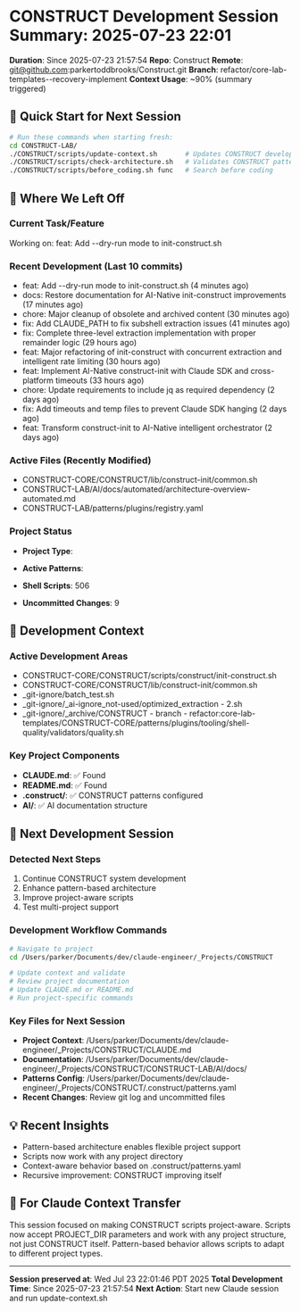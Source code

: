# CONSTRUCT Development Session Summary: 2025-07-23 22:01
**Duration**: Since 2025-07-23 21:57:54
**Repo**: Construct
**Remote**: git@github.com:parkertoddbrooks/Construct.git
**Branch**: refactor/core-lab-templates--recovery-implement
**Context Usage**: ~90% (summary triggered)

## 🎯 Quick Start for Next Session
```bash
# Run these commands when starting fresh:
cd CONSTRUCT-LAB/
./CONSTRUCT/scripts/update-context.sh       # Updates CONSTRUCT development context
./CONSTRUCT/scripts/check-architecture.sh   # Validates CONSTRUCT patterns
./CONSTRUCT/scripts/before_coding.sh func   # Search before coding
```

## 📍 Where We Left Off

### Current Task/Feature
Working on: feat: Add --dry-run mode to init-construct.sh

### Recent Development (Last 10 commits)
- feat: Add --dry-run mode to init-construct.sh (4 minutes ago)
- docs: Restore documentation for AI-Native init-construct improvements (17 minutes ago)
- chore: Major cleanup of obsolete and archived content (30 minutes ago)
- fix: Add CLAUDE_PATH to fix subshell extraction issues (41 minutes ago)
- fix: Complete three-level extraction implementation with proper remainder logic (29 hours ago)
- feat: Major refactoring of init-construct with concurrent extraction and intelligent rate limiting (30 hours ago)
- feat: Implement AI-Native construct-init with Claude SDK and cross-platform timeouts (33 hours ago)
- chore: Update requirements to include jq as required dependency (2 days ago)
- fix: Add timeouts and temp files to prevent Claude SDK hanging (2 days ago)
- feat: Transform construct-init to AI-Native intelligent orchestrator (2 days ago)

### Active Files (Recently Modified)
- CONSTRUCT-CORE/CONSTRUCT/lib/construct-init/common.sh
- CONSTRUCT-LAB/AI/docs/automated/architecture-overview-automated.md
- CONSTRUCT-LAB/patterns/plugins/registry.yaml

### Project Status
- **Project Type**: 
- **Active Patterns**: 
- **Shell Scripts**:      506



- **Uncommitted Changes**:        9

## 🔧 Development Context

### Active Development Areas
- CONSTRUCT-CORE/CONSTRUCT/scripts/construct/init-construct.sh
- CONSTRUCT-CORE/CONSTRUCT/lib/construct-init/common.sh
- _git-ignore/batch_test.sh
- _git-ignore/_ai-ignore_not-used/optimized_extraction - 2.sh
- _git-ignore/_archive/CONSTRUCT - branch - refactor:core-lab-templates/CONSTRUCT-CORE/patterns/plugins/tooling/shell-quality/validators/quality.sh

### Key Project Components
- **CLAUDE.md**: ✅ Found
- **README.md**: ✅ Found
- **.construct/**: ✅ CONSTRUCT patterns configured
- **AI/**: ✅ AI documentation structure

## 🚀 Next Development Session

### Detected Next Steps
1. Continue CONSTRUCT system development
2. Enhance pattern-based architecture
3. Improve project-aware scripts
4. Test multi-project support

### Development Workflow Commands
```bash
# Navigate to project
cd /Users/parker/Documents/dev/claude-engineer/_Projects/CONSTRUCT

# Update context and validate
# Review project documentation
# Update CLAUDE.md or README.md
# Run project-specific commands
```

### Key Files for Next Session
- **Project Context**: /Users/parker/Documents/dev/claude-engineer/_Projects/CONSTRUCT/CLAUDE.md
- **Documentation**: /Users/parker/Documents/dev/claude-engineer/_Projects/CONSTRUCT/CONSTRUCT-LAB/AI/docs/
- **Patterns Config**: /Users/parker/Documents/dev/claude-engineer/_Projects/CONSTRUCT/.construct/patterns.yaml
- **Recent Changes**: Review git log and uncommitted files

## 💡 Recent Insights
- Pattern-based architecture enables flexible project support
- Scripts now work with any project directory
- Context-aware behavior based on .construct/patterns.yaml
- Recursive improvement: CONSTRUCT improving itself

## 🤖 For Claude Context Transfer
This session focused on making CONSTRUCT scripts project-aware. Scripts now accept PROJECT_DIR parameters and work with any project structure, not just CONSTRUCT itself. Pattern-based behavior allows scripts to adapt to different project types.

---
**Session preserved at**: Wed Jul 23 22:01:46 PDT 2025
**Total Development Time**: Since 2025-07-23 21:57:54
**Next Action**: Start new Claude session and run update-context.sh

